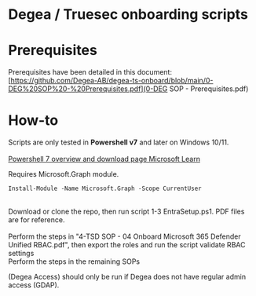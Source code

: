 # Degea / Truesec onboarding scripts
# Prerequisites
Prerequisites have been detailed in this document:
</br> [https://github.com/Degea-AB/degea-ts-onboard/blob/main/0-DEG%20SOP%20-%20Prerequisites.pdf](0-DEG SOP - Prerequisites.pdf)
</br> 

# How-to
Scripts are only tested in **Powershell v7** and later on Windows 10/11. <br><br>
[Powershell 7 overview and download page Microsoft Learn](https://learn.microsoft.com/en-us/powershell/scripting/install/installing-powershell?view=powershell-7.3)

Requires Microsoft.Graph module.
```
Install-Module -Name Microsoft.Graph -Scope CurrentUser
```

</br> Download or clone the repo, then run script 1-3 EntraSetup.ps1. PDF files are for reference.<br>
</br>Perform the steps in "4-TSD SOP - 04 Onboard Microsoft 365 Defender Unified RBAC.pdf", then export the roles and run the script validate RBAC settings
</br>Perform the steps in the remaining SOPs

(Degea Access) should only be run if Degea does not have regular admin access (GDAP).

